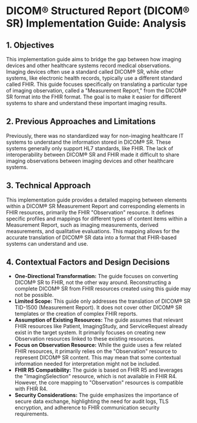 # DICOM® Structured Report (DICOM® SR) Implementation Guide: Analysis

## 1. Objectives

This implementation guide aims to bridge the gap between how imaging devices and other healthcare systems record medical observations. Imaging devices often use a standard called DICOM® SR, while other systems, like electronic health records, typically use a different standard called FHIR. This guide focuses specifically on translating a particular type of imaging observation, called a "Measurement Report," from the DICOM® SR format into the FHIR format. The goal is to make it easier for different systems to share and understand these important imaging results.

## 2. Previous Approaches and Limitations

Previously, there was no standardized way for non-imaging healthcare IT systems to understand the information stored in DICOM® SR. These systems generally only support HL7 standards, like FHIR. The lack of interoperability between DICOM® SR and FHIR made it difficult to share imaging observations between imaging devices and other healthcare systems.

## 3. Technical Approach

This implementation guide provides a detailed mapping between elements within a DICOM® SR Measurement Report and corresponding elements in FHIR resources, primarily the FHIR "Observation" resource. It defines specific profiles and mappings for different types of content items within a Measurement Report, such as imaging measurements, derived measurements, and qualitative evaluations. This mapping allows for the accurate translation of DICOM® SR data into a format that FHIR-based systems can understand and use.

## 4. Contextual Factors and Design Decisions

* **One-Directional Transformation:** The guide focuses on converting DICOM® SR to FHIR, not the other way around. Reconstructing a complete DICOM® SR from FHIR resources created using this guide may not be possible.
* **Limited Scope:** This guide only addresses the translation of DICOM® SR TID-1500 (Measurement Report). It does not cover other DICOM® SR templates or the creation of complex FHIR reports.
* **Assumption of Existing Resources:** The guide assumes that relevant FHIR resources like Patient, ImagingStudy, and ServiceRequest already exist in the target system. It primarily focuses on creating new Observation resources linked to these existing resources.
* **Focus on Observation Resource:** While the guide uses a few related FHIR resources, it primarily relies on the "Observation" resource to represent DICOM® SR content. This may mean that some contextual information needed for interpretation might not be included.
* **FHIR R5 Compatibility:** The guide is based on FHIR R5 and leverages the "ImagingSelection" resource, which is not available in FHIR R4. However, the core mapping to "Observation" resources is compatible with FHIR R4.
* **Security Considerations:** The guide emphasizes the importance of secure data exchange, highlighting the need for audit logs, TLS encryption, and adherence to FHIR communication security requirements. 
